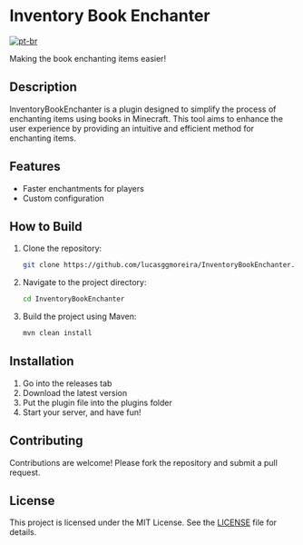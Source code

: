 # Inventory Book Enchanter
[![pt-br](https://img.shields.io/badge/lang-pt--br-green.svg)](https://github.com/lucasggmoreira/InventoryBookEnchanter/blob/main/README-PT.md)

Making the book enchanting items easier!

## Description
InventoryBookEnchanter is a plugin designed to simplify the process of enchanting items using books in Minecraft. This tool aims to enhance the user experience by providing an intuitive and efficient method for enchanting items.

## Features
- Faster enchantments for players
- Custom configuration

## How to Build
1. Clone the repository:
   ```bash
   git clone https://github.com/lucasggmoreira/InventoryBookEnchanter.git
2. Navigate to the project directory:
    ```bash
    cd InventoryBookEnchanter
3. Build the project using Maven:
    ```bash
    mvn clean install

## Installation
1. Go into the releases tab
2. Download the latest version
3. Put the plugin file into the plugins folder
4. Start your server, and have fun!

## Contributing
Contributions are welcome! Please fork the repository and submit a pull request.

## License
This project is licensed under the MIT License. See the [LICENSE](https://github.com/lucasggmoreira/InventoryBookEnchanter/blob/main/LICENSE) file for details.